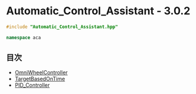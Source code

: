 # Automatic_Control_Assistant - 3.0.2
```c++
#include "Automatic_Control_Assistant.hpp"
```

```c++
namespace aca
```

## 目次
- [OmniWheelController](omni_wheel_controller/README.md)
- [TargetBasedOnTime](target_based_on_time/README.md)
- [PID_Controller](pid_controller/README.md)